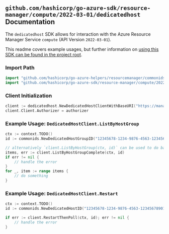 
## `github.com/hashicorp/go-azure-sdk/resource-manager/compute/2022-03-01/dedicatedhost` Documentation

The `dedicatedhost` SDK allows for interaction with the Azure Resource Manager Service `compute` (API Version `2022-03-01`).

This readme covers example usages, but further information on [using this SDK can be found in the project root](https://github.com/hashicorp/go-azure-sdk/tree/main/docs).

### Import Path

```go
import "github.com/hashicorp/go-azure-helpers/resourcemanager/commonids"
import "github.com/hashicorp/go-azure-sdk/resource-manager/compute/2022-03-01/dedicatedhost"
```


### Client Initialization

```go
client := dedicatedhost.NewDedicatedHostClientWithBaseURI("https://management.azure.com")
client.Client.Authorizer = authorizer
```


### Example Usage: `DedicatedHostClient.ListByHostGroup`

```go
ctx := context.TODO()
id := commonids.NewDedicatedHostGroupID("12345678-1234-9876-4563-123456789012", "example-resource-group", "hostGroupValue")

// alternatively `client.ListByHostGroup(ctx, id)` can be used to do batched pagination
items, err := client.ListByHostGroupComplete(ctx, id)
if err != nil {
	// handle the error
}
for _, item := range items {
	// do something
}
```


### Example Usage: `DedicatedHostClient.Restart`

```go
ctx := context.TODO()
id := commonids.NewDedicatedHostID("12345678-1234-9876-4563-123456789012", "example-resource-group", "hostGroupValue", "hostValue")

if err := client.RestartThenPoll(ctx, id); err != nil {
	// handle the error
}
```
